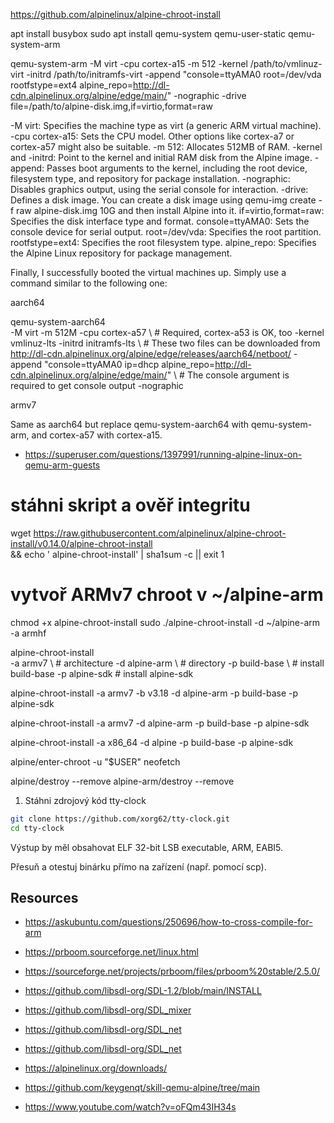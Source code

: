 https://github.com/alpinelinux/alpine-chroot-install

apt install busybox
sudo apt install qemu-system qemu-user-static qemu-system-arm

qemu-system-arm -M virt -cpu cortex-a15 -m 512 -kernel /path/to/vmlinuz-virt -initrd /path/to/initramfs-virt -append "console=ttyAMA0 root=/dev/vda rootfstype=ext4 alpine_repo=http://dl-cdn.alpinelinux.org/alpine/edge/main/" -nographic -drive file=/path/to/alpine-disk.img,if=virtio,format=raw

-M virt: Specifies the machine type as virt (a generic ARM virtual machine). 
-cpu cortex-a15: Sets the CPU model. Other options like cortex-a7 or cortex-a57 might also be suitable. 
-m 512: Allocates 512MB of RAM. 
-kernel and -initrd: Point to the kernel and initial RAM disk from the Alpine image.
-append: Passes boot arguments to the kernel, including the root device, filesystem type, and repository for package installation.
-nographic: Disables graphics output, using the serial console for interaction.
-drive: Defines a disk image. You can create a disk image using qemu-img create -f raw alpine-disk.img 10G and then install Alpine into it. 
if=virtio,format=raw: Specifies the disk interface type and format. 
console=ttyAMA0: Sets the console device for serial output. 
root=/dev/vda: Specifies the root partition. 
rootfstype=ext4: Specifies the root filesystem type.
alpine_repo: Specifies the Alpine Linux repository for package management.

Finally, I successfully booted the virtual machines up. Simply use a command similar to the following one:

aarch64

qemu-system-aarch64 \
  -M virt -m 512M -cpu cortex-a57 \ # Required, cortex-a53 is OK, too
  -kernel vmlinuz-lts -initrd initramfs-lts \ # These two files can be downloaded from http://dl-cdn.alpinelinux.org/alpine/edge/releases/aarch64/netboot/
  -append "console=ttyAMA0 ip=dhcp alpine_repo=http://dl-cdn.alpinelinux.org/alpine/edge/main/" \ # The console argument is required to get console output
  -nographic

armv7

Same as aarch64 but replace qemu-system-aarch64 with qemu-system-arm, and cortex-a57 with cortex-a15.
- https://superuser.com/questions/1397991/running-alpine-linux-on-qemu-arm-guests

# stáhni skript a ověř integritu
wget https://raw.githubusercontent.com/alpinelinux/alpine-chroot-install/v0.14.0/alpine-chroot-install \
 && echo '<sha1sum>  alpine-chroot-install' | sha1sum -c || exit 1

# vytvoř ARMv7 chroot v ~/alpine-arm
chmod +x alpine-chroot-install
sudo ./alpine-chroot-install -d ~/alpine-arm -a armhf

alpine-chroot-install \
	-a armv7 \       # architecture
	-d alpine-arm \  # directory
	-p build-base \  # install build-base
	-p alpine-sdk    # install alpine-sdk

alpine-chroot-install -a armv7 -b v3.18 -d alpine-arm -p build-base -p alpine-sdk

alpine-chroot-install -a armv7 -d alpine-arm -p build-base -p alpine-sdk

alpine-chroot-install -a x86_64 -d alpine -p build-base -p alpine-sdk

alpine/enter-chroot -u "$USER" neofetch

alpine/destroy --remove
alpine-arm/destroy --remove




1. Stáhni zdrojový kód tty-clock
```bash
git clone https://github.com/xorg62/tty-clock.git
cd tty-clock
```


Výstup by měl obsahovat ELF 32-bit LSB executable, ARM, EABI5.


Přesuň a otestuj binárku přímo na zařízení (např. pomocí scp).

## Resources
- https://askubuntu.com/questions/250696/how-to-cross-compile-for-arm

- https://prboom.sourceforge.net/linux.html
- https://sourceforge.net/projects/prboom/files/prboom%20stable/2.5.0/
- https://github.com/libsdl-org/SDL-1.2/blob/main/INSTALL
- https://github.com/libsdl-org/SDL_mixer
- https://github.com/libsdl-org/SDL_net
- https://github.com/libsdl-org/SDL_net

- https://alpinelinux.org/downloads/
- https://github.com/keygenqt/skill-qemu-alpine/tree/main
- https://www.youtube.com/watch?v=oFQm43IH34s